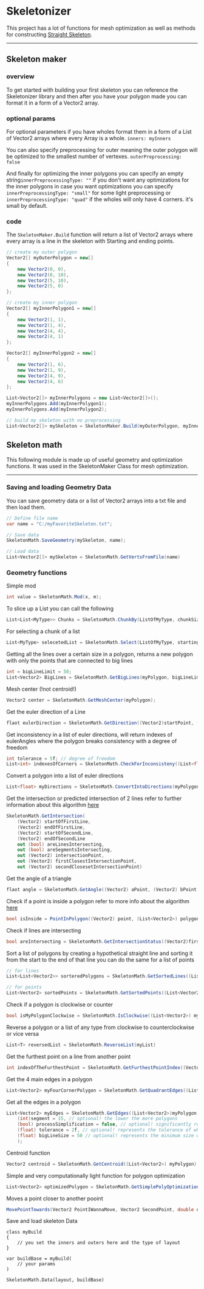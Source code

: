 # Skeletonizer

This project has a lot of functions for mesh optimization
as well as methods for constructing [Straight Skeleton](https://en.wikipedia.org/wiki/Straight_skeleton).
___
## Skeleton maker
### overview
To get started with building your first skeleton you can
reference the Skeletonizer library and then after you have
your polygon made you can format it in a form of a Vector2
array. 

### optional params
For optional parameters if you have wholes format them in a form of a List of Vector2
arrays where every Array is a whole. `inners: myInners`

You can also specify preprocessing for outer meaning the outer
polygon will be optimized to the smallest number of vertexes. `outerPreprocessing: false`

And finally for optimizing the inner polygons you can specify an empty string`innerPreprocessingType: ""`
if you don't want any optimizations for the inner polygons 
in case you want optimizations you can specify `innerPreprocessingType: "small"` for some
light preprocessing or `innerPreprocessingType: "quad"` if the wholes will only have 4 corners.
it's small by default.
### code

The `SkeletonMaker.Build` function will return a list of Vector2 arrays where every array is a
line in the skeleton with Starting and ending points.

```cs
// create my outer polygon
Vector2[] myOuterPolygon = new[]
{
    new Vector2(0, 0),
    new Vector2(0, 10),
    new Vector2(5, 10),
    new Vector2(5, 0)
};

// create my inner polygon
Vector2[] myInnerPolygon1 = new[]
{
    new Vector2(1, 1),
    new Vector2(1, 4),
    new Vector2(4, 4),
    new Vector2(4, 1)
};

Vector2[] myInnerPolygon2 = new[]
{
    new Vector2(1, 6),
    new Vector2(1, 9),
    new Vector2(4, 9),
    new Vector2(4, 6)
};

List<Vector2[]> myInnerPolygons = new List<Vector2[]>();
myInnerPolygons.Add(myInnerPolygon1);
myInnerPolygons.Add(myInnerPolygon2);

// build my skeleton with no preprocessing
List<Vector2[]> mySkeleton = SkeletonMaker.Build(myOuterPolygon, myInnerPolygons, outerPreprocessing: false, innerPreprocessingType: "");
```

## Skeleton math
This following module is made up of useful geometry and optimization functions. It was used in
the SkeletonMaker Class for mesh optimization.
___

### Saving and loading Geometry Data
You can save geometry data or a list of Vector2 arrays into a txt file and then load them.

```cs
// Define file name 
var name = "C:/myFavoriteSkeleton.txt";

// Save data
SkeletonMath.SaveGeometry(mySkeleton, name);

// Load data
List<Vector2[]> mySkeleton = SkeletonMath.GetVertsFromFile(name)
```

### Geometry functions
Simple mod
```cs
int value = SkeletonMath.Mod(x, m);
```

To slice up a List you can call the following
```cs
List<List<MyType>> Chunks = SkeletonMath.ChunkBy(ListOfMyType, chunkSize);
```

For selecting a chunk of a list
```cs
List<MyType> selecetedList = SkeletonMath.Select(ListOfMyType, startingIndex, endingIndex);
```

Getting all the lines over a certain size in a polygon, 
returns a new polygon with only the points that are connected to big lines
```cs
int = bigLineLimit = 50;
List<Vector2> BigLines = SkeletonMath.GetBigLines(myPolygon, bigLineLimit);
```

Mesh center (!not centroid!)
```cs
Vector2 center = SkeletonMath.GetMeshCenter(myPolygon);
```

Get the euler direction of a Line
```cs
flaot eulerDirection = SkeletonMath.GetDirection((Vector2)startPoint, (Vector2)endPoint);
```

Get inconsistency in a list of euler directions, will
return indexes of eulerAngles where the polygon breaks consistency
with a degree of freedom
```cs
int tolerance = 5f; // degree of freedom
List<int> indexesOfCorners = SkeletonMath.CheckForInconsisteny((List<float>)myPolygonEulerList, (flaot)tolerance);
```

Convert a polygon into a list of euler directions
```cs
List<float> myDirections = SkeletonMath.ConvertIntoDirections(myPolygon);
```

Get the intersection or predicted intersection of 2 lines
refer to further information about this algorithm [here](https://www.geeksforgeeks.org/check-if-two-given-line-segments-intersect/)
```cs
SkeletonMath.GetIntersection(
    (Vector2) startOfFirstLine,
    (Vector2) endOfFirstLine,
    (Vector2) startOfSecondLine,
    (Vector2) endOfSecondLine
    out (bool) areLinesIntersecting,
    out (bool) areSegmentsIntersecting,
    out (Vector2) intersectionPoint,
    out (Vector2) firstClosestIntersectionPoint,
    out (Vector2) secondClosesetIntersectionPoint)
```

Get the angle of a triangle
```cs
flaot angle = SkeletonMath.GetAngle((Vector2) aPoint, (Vector2) bPoint, (Vector2) cPoint);
```

Check if a point is inside a polygon refer to more info about the algorithm [here](https://www.geeksforgeeks.org/how-to-check-if-a-given-point-lies-inside-a-polygon/)
```cs
bool isInside = PointInPolygon((Vector2) point, (List<Vector2>) polygon);
```

Check if lines are intersecting
```cs
bool areIntersecting = SkeletonMath.GetIntersectionStatus((Vector2)firstLineStartingPoint, (Vector2)firstLineEndingPoint, (Vector2)secondLineStartingPoint, (Vector2)secondLineEndingPoint)
```

Sort a list of polygons by creating a hypothetical straight line
and sorting it from the start to the end of that line you can do
the same for a list of points
```cs
// for lines
List<List<Vector2>> sorteredPolygons = SkeletonMath.GetSortedLines((List<List<Vector2>>)ListOfMyPolygons);

// for points
List<Vector2> sortedPoints = SkeletonMath.GetSortedPoints((List<Vector2>) myPoints);
```

Check if a polygon is clockwise or counter
```cs
bool isMyPolygonClockwise = SkeletonMath.IsClockwise((List<Vector2>) myPolygon);
```

Reverse a polygon or a list of any type from clockwise to counterclockwise or vice versa
```cs
List<T> reversedList = SkeletonMath.ReverseList(myList)
```

Get the furthest point on a line from another point
```cs
int indexOfTheFurthestPoint = SkeletonMath.GetFurthestPointIndex((Vector2)pointForMessuring, (List<Vector2>)myListOfPoints);
```

Get the 4 main edges in a polygon
```cs
List<Vector2> myFourCornerPolygon = SkeletonMath.GetQuadrantEdges((List<Vector2>) myPolygon);
```

Get all the edges in a polygon
```cs
List<Vector2> myEdges = SkeletonMath.GetEdges((List<Vector2>)myPolygon,
    (int)segment = 15, // optional! the lower the more polygons
    (bool) processSimplification = false, // optional! significantly reduces the number of polygons if true
    (float) tolerance = 2f, // optional! represents the tolerance of what angle is considered an edge the higher the higher polycount
    (float) bigLineSize = 50 // optional! represents the minimum size of the lines in the polygon 
    );
```

Centroid function 
```cs
Vector2 centroid = SkeletonMath.GetCentroid((List<Vector2>) myPolygon);
```

Simple and very computationally light function for polygon optimization
```cs
List<Vector2> optimizedPolygon = SkeletonMath.GetSimplePolyOptimization((List<Vector2>) myPolygon);
```

Moves a point closer to another pooint
```cs
MovePointTowards(Vector2 PointIWannaMove, Vector2 SecondPoint, double distance);
```

Save and load skeleton Data
```
class myBuild
{
    // you set the inners and outers here and the type of layout
}

var buildBase = myBuild(
    // your params
)

SkeletonMath.Data(layout, buildBase)
```

